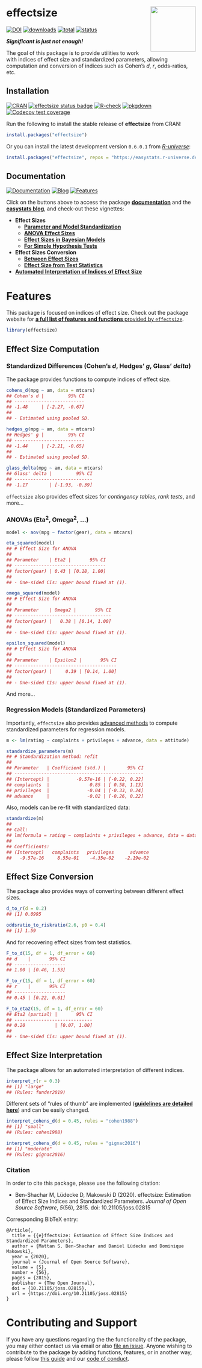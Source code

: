 
# effectsize <img src="man/figures/logo.png" align="right" width="120" />

[![DOI](https://joss.theoj.org/papers/10.21105/joss.02815/status.svg/)](https://doi.org/10.21105/joss.02815)
[![downloads](https://cranlogs.r-pkg.org/badges/effectsize)](https://cran.r-project.org/package=effectsize/)
[![total](https://cranlogs.r-pkg.org/badges/grand-total/effectsize)](https://cran.r-project.org/package=effectsize/)
[![status](https://tinyverse.netlify.com/badge/effectsize/)](https://CRAN.R-project.org/package=effectsize/)

***Significant is just not enough\!***

The goal of this package is to provide utilities to work with indices of
effect size and standardized parameters, allowing computation and
conversion of indices such as Cohen’s *d*, *r*, odds-ratios, etc.

## Installation

[![CRAN](https://www.r-pkg.org/badges/version/effectsize)](https://cran.r-project.org/package=effectsize/)
[![effectsize status
badge](https://easystats.r-universe.dev/badges/effectsize/)](https://easystats.r-universe.dev/)
[![R-check](https://github.com/easystats/effectsize/workflows/R-check/badge.svg/)](https://github.com/easystats/effectsize/actions/)
[![pkgdown](https://github.com/easystats/effectsize/workflows/pkgdown/badge.svg/)](https://github.com/easystats/effectsize/actions/)
[![Codecov test
coverage](https://codecov.io/gh/easystats/effectsize/branch/main/graph/badge.svg/)](https://app.codecov.io/gh/easystats/effectsize?branch=main/)

Run the following to install the stable release of **effectsize** from
CRAN:

``` r
install.packages("effectsize")
```

Or you can install the latest development version `0.6.0.1` from
[*R-universe*](https://easystats.r-universe.dev):

``` r
install.packages("effectsize", repos = "https://easystats.r-universe.dev/")
```

<!-- Or from *GitHub*: -->

<!-- ```{r, warning=FALSE, message=FALSE, eval=FALSE} -->

<!-- if (!require("remotes")) install.packages("remotes") -->

<!-- remotes::install_github("easystats/effectsize") -->

<!-- ``` -->

## Documentation

[![Documentation](https://img.shields.io/badge/documentation-effectsize-orange.svg?colorB=E91E63/)](https://easystats.github.io/effectsize/)
[![Blog](https://img.shields.io/badge/blog-easystats-orange.svg?colorB=FF9800/)](https://easystats.github.io/blog/posts/)
[![Features](https://img.shields.io/badge/features-effectsize-orange.svg?colorB=2196F3/)](https://easystats.github.io/effectsize/reference/index.html)

Click on the buttons above to access the package
[**documentation**](https://easystats.github.io/effectsize/) and the
[**easystats blog**](https://easystats.github.io/blog/posts/), and
check-out these vignettes:

  - **Effect Sizes**
      - [**Parameter and Model
        Standardization**](https://easystats.github.io/effectsize/articles/standardize_parameters.html)
      - [**ANOVA Effect
        Sizes**](https://easystats.github.io/effectsize/articles/anovaES.html)
      - [**Effect Sizes in Bayesian
        Models**](https://easystats.github.io/effectsize/articles/bayesian_models.html)  
      - [**For Simple Hypothesis
        Tests**](https://easystats.github.io/effectsize/articles/simple_htests.html)  
  - **Effect Sizes Conversion**
      - [**Between Effect
        Sizes**](https://easystats.github.io/effectsize/articles/convert.html)
      - [**Effect Size from Test
        Statistics**](https://easystats.github.io/effectsize/articles/from_test_statistics.html)
  - [**Automated Interpretation of Indices of Effect
    Size**](https://easystats.github.io/effectsize/articles/interpret.html)

# Features

This package is focused on indices of effect size. Check out the package
website for [**a full list of features and functions** provided by
`effectsize`](https://easystats.github.io/effectsize/reference/index.html).

``` r
library(effectsize)
```

## Effect Size Computation

### Standardized Differences (Cohen’s *d*, Hedges’ *g*, Glass’ *delta*)

The package provides functions to compute indices of effect size.

``` r
cohens_d(mpg ~ am, data = mtcars)
## Cohen's d |         95% CI
## --------------------------
## -1.48     | [-2.27, -0.67]
## 
## - Estimated using pooled SD.

hedges_g(mpg ~ am, data = mtcars)
## Hedges' g |         95% CI
## --------------------------
## -1.44     | [-2.21, -0.65]
## 
## - Estimated using pooled SD.

glass_delta(mpg ~ am, data = mtcars)
## Glass' delta |         95% CI
## -----------------------------
## -1.17        | [-1.93, -0.39]
```

`effectsize` also provides effect sizes for *contingency tables*, *rank
tests*, and more…

### ANOVAs (Eta<sup>2</sup>, Omega<sup>2</sup>, …)

``` r
model <- aov(mpg ~ factor(gear), data = mtcars)

eta_squared(model)
## # Effect Size for ANOVA
## 
## Parameter    | Eta2 |       95% CI
## ----------------------------------
## factor(gear) | 0.43 | [0.18, 1.00]
## 
## - One-sided CIs: upper bound fixed at (1).

omega_squared(model)
## # Effect Size for ANOVA
## 
## Parameter    | Omega2 |       95% CI
## ------------------------------------
## factor(gear) |   0.38 | [0.14, 1.00]
## 
## - One-sided CIs: upper bound fixed at (1).

epsilon_squared(model)
## # Effect Size for ANOVA
## 
## Parameter    | Epsilon2 |       95% CI
## --------------------------------------
## factor(gear) |     0.39 | [0.14, 1.00]
## 
## - One-sided CIs: upper bound fixed at (1).
```

And more…

### Regression Models (Standardized Parameters)

Importantly, `effectsize` also provides [advanced
methods](https://easystats.github.io/effectsize/articles/standardize_parameters.html)
to compute standardized parameters for regression models.

``` r
m <- lm(rating ~ complaints + privileges + advance, data = attitude)

standardize_parameters(m)
## # Standardization method: refit
## 
## Parameter   | Coefficient (std.) |        95% CI
## ------------------------------------------------
## (Intercept) |          -9.57e-16 | [-0.22, 0.22]
## complaints  |               0.85 | [ 0.58, 1.13]
## privileges  |              -0.04 | [-0.33, 0.24]
## advance     |              -0.02 | [-0.26, 0.22]
```

Also, models can be re-fit with standardized data:

``` r
standardize(m)
## 
## Call:
## lm(formula = rating ~ complaints + privileges + advance, data = data_std)
## 
## Coefficients:
## (Intercept)   complaints   privileges      advance  
##   -9.57e-16     8.55e-01    -4.35e-02    -2.19e-02
```

## Effect Size Conversion

The package also provides ways of converting between different effect
sizes.

``` r
d_to_r(d = 0.2)
## [1] 0.0995

oddsratio_to_riskratio(2.6, p0 = 0.4)
## [1] 1.59
```

And for recovering effect sizes from test statistics.

``` r
F_to_d(15, df = 1, df_error = 60)
## d    |       95% CI
## -------------------
## 1.00 | [0.46, 1.53]

F_to_r(15, df = 1, df_error = 60)
## r    |       95% CI
## -------------------
## 0.45 | [0.22, 0.61]

F_to_eta2(15, df = 1, df_error = 60)
## Eta2 (partial) |       95% CI
## -----------------------------
## 0.20           | [0.07, 1.00]
## 
## - One-sided CIs: upper bound fixed at (1).
```

## Effect Size Interpretation

The package allows for an automated interpretation of different indices.

``` r
interpret_r(r = 0.3)
## [1] "large"
## (Rules: funder2019)
```

Different sets of “rules of thumb” are implemented ([**guidelines are
detailed
here**](https://easystats.github.io/effectsize/articles/interpret.html))
and can be easily changed.

``` r
interpret_cohens_d(d = 0.45, rules = "cohen1988")
## [1] "small"
## (Rules: cohen1988)

interpret_cohens_d(d = 0.45, rules = "gignac2016")
## [1] "moderate"
## (Rules: gignac2016)
```

### Citation

In order to cite this package, please use the following citation:

  - Ben-Shachar M, Lüdecke D, Makowski D (2020). effectsize: Estimation
    of Effect Size Indices and Standardized Parameters. *Journal of Open
    Source Software*, *5*(56), 2815. doi: 10.21105/joss.02815

Corresponding BibTeX entry:

    @Article{,
      title = {{e}ffectsize: Estimation of Effect Size Indices and Standardized Parameters},
      author = {Mattan S. Ben-Shachar and Daniel Lüdecke and Dominique Makowski},
      year = {2020},
      journal = {Journal of Open Source Software},
      volume = {5},
      number = {56},
      pages = {2815},
      publisher = {The Open Journal},
      doi = {10.21105/joss.02815},
      url = {https://doi.org/10.21105/joss.02815}
    }

# Contributing and Support

If you have any questions regarding the the functionality of the
package, you may either contact us via email or also [file an
issue](https://github.com/easystats/effectsize/issues/). Anyone wishing
to contribute to the package by adding functions, features, or in
another way, please follow [this
guide](https://github.com/easystats/effectsize/blob/main/.github/CONTRIBUTING.md/)
and our [code of
conduct](https://github.com/easystats/effectsize/blob/main/.github/CODE_OF_CONDUCT.md/).
